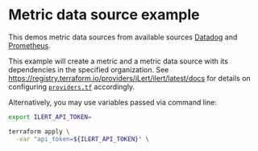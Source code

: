 # Metric data source example

This demos metric data sources from available sources [Datadog](https://docs.ilert.com/incident-comms-and-status-pages/metrics/import-metrics-from-datadog) and [Prometheus](https://docs.ilert.com/incident-comms-and-status-pages/metrics/import-metrics-from-prometheus).

This example will create a metric and a metric data source with its dependencies in the specified organization. See https://registry.terraform.io/providers/iLert/ilert/latest/docs for details on configuring [`providers.tf`](./providers.tf) accordingly.

Alternatively, you may use variables passed via command line:

```sh
export ILERT_API_TOKEN=
```

```sh
terraform apply \
  -var "api_token=${ILERT_API_TOKEN}" \
```
